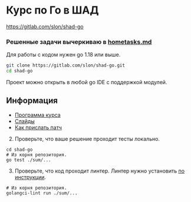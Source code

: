 # Курс по Го в ШАД
https://gitlab.com/slon/shad-go

### Решенные задачи вычеркиваю в [hometasks.md](./hometasks.md)



Для работы с кодом нужен go 1.18 или выше.

```sh
git clone https://gitlab.com/slon/shad-go.git
cd shad-go
```

Проект можно открыть в любой go IDE с поддержкой модулей.

## Информация

- [Программа курса](docs/syllabus.md)
- [Слайды](https://p.go.manytask.org/)
- [Как прислать патч](CONTRIBUTING.md)


2. Проверьте, что ваше решение проходит тесты локально.

```shell
cd shad-go
# Из корня репозитория.
go test ./sum/...
```
   
3. Проверьте, что код проходит линтер. Линтер нужно установить [по инструкции](https://github.com/golangci/golangci-lint#binary).

```shell
# Из корня репозитория.
golangci-lint run ./sum/...
```
